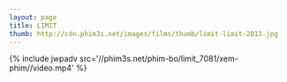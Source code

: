 ```yaml
---
layout: page
title: LIMIT
thumb: http://cdn.phim3s.net/images/films/thumb/limit-limit-2013.jpg
---
```

{% include jwpadv src='//phim3s.net/phim-bo/limit_7081/xem-phim//video.mp4' %}